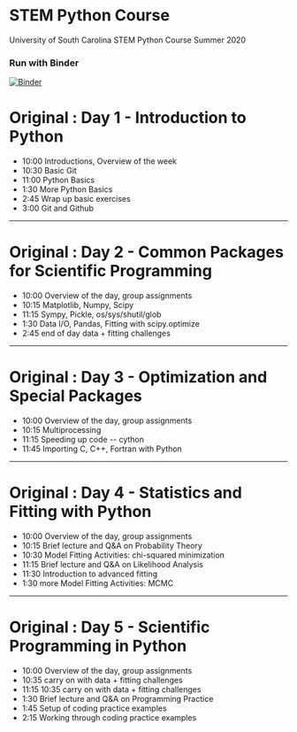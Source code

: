 # STEM Python Course

University of South Carolina STEM Python Course Summer 2020


### Run with Binder

[![Binder](https://mybinder.org/badge_logo.svg)](https://mybinder.org/v2/gh/uofscphysics/STEM_Python_Course/Summer2020)

# Original : Day 1 - Introduction to Python
* 10:00  Introductions, Overview of the week
* 10:30  Basic Git
* 11:00  Python Basics
* 1:30   More Python Basics
* 2:45   Wrap up basic exercises
* 3:00   Git and Github

____
# Original  : Day 2 - Common Packages for Scientific Programming
* 10:00  Overview of the day, group assignments
* 10:15  Matplotlib, Numpy, Scipy  
* 11:15  Sympy, Pickle, os/sys/shutil/glob
* 1:30 Data I/O, Pandas, Fitting with scipy.optimize
* 2:45 end of day data + fitting challenges

____
# Original  : Day 3 - Optimization and Special Packages
* 10:00  Overview of the day, group assignments
* 10:15  Multiprocessing
* 11:15  Speeding up code -- cython
* 11:45  Importing C, C++, Fortran with Python

____
# Original : Day 4 - Statistics and Fitting with Python
* 10:00  Overview of the day, group assignments
* 10:15  Brief lecture and Q&A on Probability Theory
* 10:30  Model Fitting Activities: chi-squared minimization
* 11:15  Brief lecture and Q&A on Likelihood Analysis
* 11:30  Introduction to advanced fitting
* 1:30   more Model Fitting Activities: MCMC

____
# Original  : Day 5 - Scientific Programming in Python
* 10:00  Overview of the day, group assignments
* 10:35  carry on with data + fitting challenges  
* 11:15 10:35  carry on with data + fitting challenges   
* 1:30 Brief lecture and Q&A on Programming Practice
* 1:45 Setup of coding practice examples
* 2:15 Working through coding practice examples
